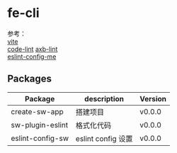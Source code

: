 # fe-cli

参考：  
[vite](https://github.com/vitejs/vite)  
[code-lint](https://github.com/fantasticit/code-lint)
[axb-lint](https://github.com/axuebin/axb-lint)  
[eslint-config-me](https://github.com/LucaPeng/eslint-config-mfe)

## Packages

| Package          | description        | Version |
| ---------------- | ------------------ | ------- |
| create-sw-app    | 搭建项目           | v0.0.0  |
| sw-plugin-eslint | 格式化代码         | v0.0.0  |
| eslint-config-sw | eslint config 设置 | v0.0.0  |
